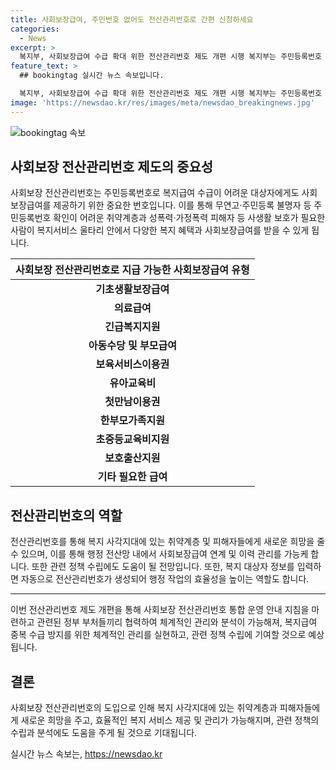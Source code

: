 ```yaml
---
title: 사회보장급여, 주민번호 없어도 전산관리번호로 간편 신청하세요
categories:
  - News
excerpt: >
  복지부, 사회보장급여 수급 확대 위한 전산관리번호 제도 개편 시행 복지부는 주민등록번호 없는 취약계층도 사회보장급여를 받을 수 있도록 전산관리번호 제도를 개편해 시행한다고 밝혔다. 이를 통해 무주민등록번호자나 취약계층, 성폭력·가정폭력 피해자 등에게 복지 혜택과 사회보장급여를 제공할 수 있게 되었다. 또한 전산관리번호를 통해 복지급여 중복 수급 방지 및 데이터 관리, 분석이 가능해져 체계적인 관리가 가능하게 되었다.
feature_text: >
  ## bookingtag 실시간 뉴스 속보입니다.

  복지부, 사회보장급여 수급 확대 위한 전산관리번호 제도 개편 시행 복지부는 주민등록번호 없는 취약계층도 사회보장급여를 받을 수 있도록 전산관리번호 제도를 개편해 시행한다고 밝혔다. 이를 통해 무주민등록번호자나 취약계층, 성폭력·가정폭력 피해자 등에게 복지 혜택과 사회보장급여를 제공할 수 있게 되었다. 또한 전산관리번호를 통해 복지급여 중복 수급 방지 및 데이터 관리, 분석이 가능해져 체계적인 관리가 가능하게 되었다.
image: 'https://newsdao.kr/res/images/meta/newsdao_breakingnews.jpg'
---
```


<p><img src="https://newsdao.kr/res/images/meta/newsdao_breakingnews.jpg" alt="bookingtag 속보" /></p>

<h2 data-ke-size="size26">사회보장 전산관리번호 제도의 중요성</h2>

<p data-ke-size="size16">사회보장 전산관리번호는 주민등록번호로 복지급여 수급이 어려운 대상자에게도 사회보장급여를 제공하기 위한 중요한 번호입니다. 이를 통해 무연고·주민등록 불명자 등 주민등록번호 확인이 어려운 취약계층과 성폭력·가정폭력 피해자 등 사생활 보호가 필요한 사람이 복지서비스 울타리 안에서 다양한 복지 혜택과 사회보장급여를 받을 수 있게 됩니다.</p>

<table>
<thead>
<tr>
<th style="text-align: center;">사회보장 전산관리번호로 지급 가능한 사회보장급여 유형</th>
</tr>
</thead>
<tbody>
<tr>
<td style="text-align: center; height: 17px;"><b>기초생활보장급여</b></td>
</tr>
<tr>
<td style="text-align: center; height: 17px;"><b>의료급여</b></td>
</tr>
<tr>
<td style="text-align: center; height: 17px;"><b>긴급복지지원</b></td>
</tr>
<tr>
<td style="text-align: center; height: 17px;"><b>아동수당 및 부모급여</b></td>
</tr>
<tr>
<td style="text-align: center; height: 17px;"><b>보육서비스이용권</b></td>
</tr>
<tr>
<td style="text-align: center; height: 17px;"><b>유아교육비</b></td>
</tr>
<tr>
<td style="text-align: center; height: 17px;"><b>첫만남이용권</b></td>
</tr>
<tr>
<td style="text-align: center; height: 17px;"><b>한부모가족지원</b></td>
</tr>
<tr>
<td style="text-align: center; height: 17px;"><b>초중등교육비지원</b></td>
</tr>
<tr>
<td style="text-align: center; height: 17px;"><b>보호출산지원</b></td>
</tr>
<tr>
<td style="text-align: center; height: 17px;"><b>기타 필요한 급여</b></td>
</tr>
</tbody>
</table>

<h2 data-ke-size="size26">전산관리번호의 역할</h2>

<p data-ke-size="size16">전산관리번호를 통해 복지 사각지대에 있는 취약계층 및 피해자들에게 새로운 희망을 줄 수 있으며, 이를 통해 행정 전산망 내에서 사회보장급여 연계 및 이력 관리를 가능케 합니다. 또한 관련 정책 수립에도 도움이 될 전망입니다. 또한, 복지 대상자 정보를 입력하면 자동으로 전산관리번호가 생성되어 행정 작업의 효율성을 높이는 역할도 합니다.</p>

<hr>

<p data-ke-size="size16">이번 전산관리번호 제도 개편을 통해 사회보장 전산관리번호 통합 운영 안내 지침을 마련하고 관련된 정부 부처들끼리 협력하여 체계적인 관리와 분석이 가능해져, 복지급여 중복 수급 방지를 위한 체계적인 관리를 실현하고, 관련 정책 수립에 기여할 것으로 예상됩니다.</p>

<h2 data-ke-size="size26">결론</h2>

<p data-ke-size="size16">사회보장 전산관리번호의 도입으로 인해 복지 사각지대에 있는 취약계층과 피해자들에게 새로운 희망을 주고, 효율적인 복지 서비스 제공 및 관리가 가능해지며, 관련 정책의 수립과 분석에도 도움을 주게 될 것으로 기대됩니다.</p>
실시간 뉴스 속보는, <a href="https://newsdao.kr" rel="dofollow">https://newsdao.kr</a>


